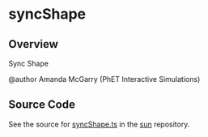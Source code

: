 # syncShape

## Overview

Sync Shape

@author Amanda McGarry (PhET Interactive Simulations)



## Source Code

See the source for [syncShape.ts](https://github.com/phetsims/sun/blob/main/js/shapes/syncShape.ts) in the [sun](https://github.com/phetsims/sun) repository.
